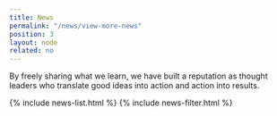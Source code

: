 ```yaml
---
title: News
permalink: "/news/view-more-news"
position: 3
layout: node
related: no
---
```


By freely sharing what we learn, we have built a reputation as thought leaders who translate good ideas into action and action into results.

{% include news-list.html %}
{% include news-filter.html %}
